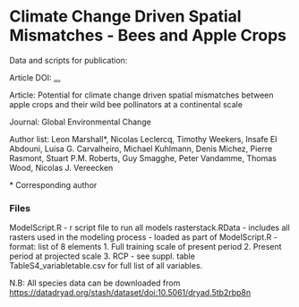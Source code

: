 # Climate Change Driven Spatial Mismatches - Bees and Apple Crops
Data and scripts for publication: 

Article DOI: [...](...)

Article: Potential for climate change driven spatial mismatches between apple crops and their wild bee pollinators at a continental scale

Journal: Global Environmental Change

Author list: Leon Marshall\*,
Nicolas Leclercq,
Timothy Weekers,
Insafe El Abdouni,
Luísa G. Carvalheiro,
Michael Kuhlmann,
Denis Michez,
Pierre Rasmont,
Stuart P.M. Roberts,
Guy Smagghe,
Peter Vandamme,
Thomas Wood,
Nicolas J. Vereecken

\* Corresponding author

### Files
ModelScript.R - r script file to run all models
rasterstack.RData - includes all rasters used in the modeling process - loaded as part of ModelScript.R
         - format: list of 8 elements 
                      1. Full training scale of present period
                      2. Present period at projected scale
                      3. RCP
         - see suppl. table TableS4_variabletable.csv for full list of all variables.

N.B: All species data can be downloaded from https://datadryad.org/stash/dataset/doi:10.5061/dryad.5tb2rbp8n



 
